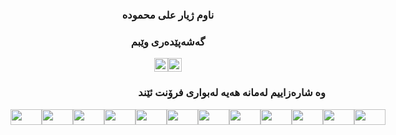 
<h3 align="center">ناوم ژیار علی محمودە</h1>
<h3 align="center">گەشەپێدەری وێبم </h3>



<div style="display:flex;justify-content:center">
<a href="https://fb.com/zhyar.ali.mahmood" target="blank"><img src="https://cdn.iconscout.com/icon/free/png-128/facebook-224-498412.png" height="22" width="22" /></a>
<a href="viber://chat?number=07501520479" target="blank"><img src="https://cdn.iconscout.com/icon/free/png-64/viber-3691232-3073752.png" height="22" width="22" /></a>
</div>

<h3 align="right"><b>وە شارەزاییم لەمانە هەیە لەبواری فرۆنت ئێند</b></h3>

<div style="display:flex">
<img src="https://img.shields.io/badge/-Html-FF5733" width="50" height="25">
  <img src="https://img.shields.io/badge/-Css-2563EB" width="50" height="25">
  <img src="https://img.shields.io/badge/-JavaScript-FCD34D" width="50" height="25">
   <img src="https://img.shields.io/badge/-JQuery-3B82F6" width="50" height="25">
    <img src="https://img.shields.io/badge/-Vue%20Js-059669" width="50" height="25">
      <img src="https://img.shields.io/badge/-Vuetify%20Js-60A5FA" width="50" height="25">
      <img src="https://img.shields.io/badge/-Nuxt%20Js-059669" width="50" height="25">
       <img src="https://img.shields.io/badge/-Vite%20Js-4F46E5" width="50" height="25">
         <img src="https://img.shields.io/badge/-Tailwind%20Css-3B82F6" width="50" height="25">
           <img src="https://img.shields.io/badge/-Bootstrap%20Css-3730A3" width="50" height="25">
             <img src="https://img.shields.io/badge/-Halfmoon%20Css-EC4899" width="50" height="25">
               <img src="https://img.shields.io/badge/-Sass-DB2777" width="50" height="25">

  
 
</div>


